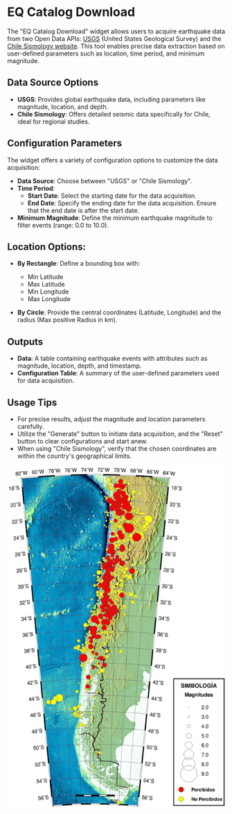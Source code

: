 EQ Catalog Download
===========

The "EQ Catalog Download" widget allows users to acquire earthquake data from two Open
Data APIs: [USGS](https://www.usgs.gov/) (United States Geological Survey) and the [Chile Sismology website](https://www.sismologia.cl/). This
tool enables precise data extraction based on user-defined parameters such as location,
time period, and minimum magnitude.

Data Source Options
-----------

- **USGS**: Provides global earthquake data, including parameters like magnitude, location, and depth. 
- **Chile Sismology**: Offers detailed seismic data specifically for Chile, ideal for regional studies.

Configuration Parameters
-----------

The widget offers a variety of configuration options to customize the data acquisition:

- **Data Source**: Choose between "USGS" or "Chile Sismology".
- **Time Period**:
  - **Start Date**: Select the starting date for the data acquisition.
  - **End Date**: Specify the ending date for the data acquisition. Ensure that the end date is after the start date.
- **Minimum Magnitude**: Define the minimum earthquake magnitude to filter events (range: 0.0 to 10.0).

Location Options:
--------------

- **By Rectangle**: Define a bounding box with:
  - Min Latitude
  - Max Latitude
  - Min Longitude
  - Max Longitude

- **By Circle**: Provide the central coordinates (Latitude, Longitude) and the radius (Max positive Radius in km).

Outputs
-----------

- **Data**: A table containing earthquake events with attributes such as magnitude, location, depth, and timestamp.
- **Configuration Table**: A summary of the user-defined parameters used for data acquisition.

Usage Tips
--------------

- For precise results, adjust the magnitude and location parameters carefully.
- Utilize the "Generate" button to initiate data acquisition, and the "Reset" button to clear configurations and start anew.
- When using "Chile Sismology", verify that the chosen coordinates are within the country's geographical limits.

![ChileImage.jpg](images/ChileImage.jpg)